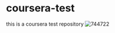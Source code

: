 # coursera-test
this is a coursera test repository 
![744722](https://user-images.githubusercontent.com/99471965/206891423-7e141564-62bf-497e-8e20-a375b06c5c08.png)
